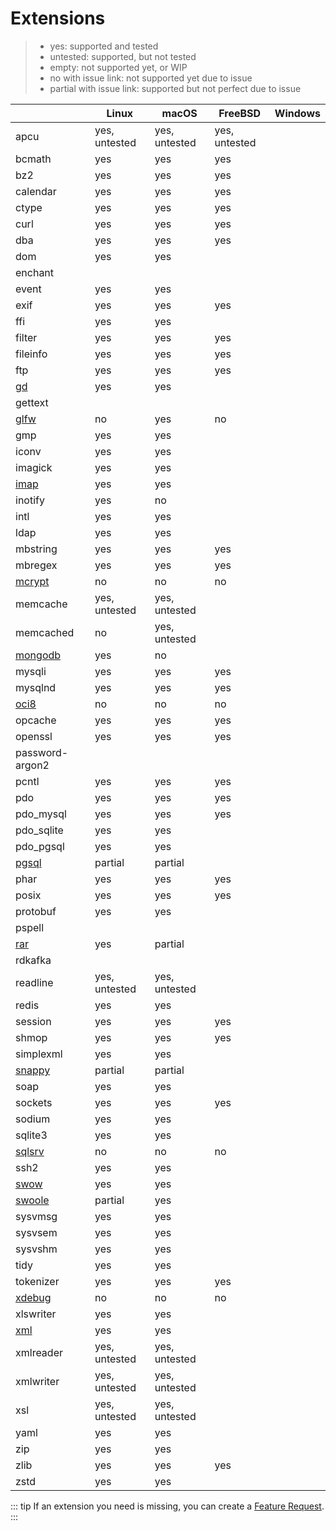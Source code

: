 # Extensions

> - yes: supported and tested
> - untested: supported, but not tested
> - empty: not supported yet, or WIP
> - no with issue link: not supported yet due to issue
> - partial with issue link: supported but not perfect due to issue

|                                      | Linux         | macOS         | FreeBSD       | Windows |
|--------------------------------------|---------------|---------------|---------------|---------|
| apcu                                 | yes, untested | yes, untested | yes, untested |         |
| bcmath                               | yes           | yes           | yes           |         |
| bz2                                  | yes           | yes           | yes           |         |
| calendar                             | yes           | yes           | yes           |         |
| ctype                                | yes           | yes           | yes           |         |
| curl                                 | yes           | yes           | yes           |         |
| dba                                  | yes           | yes           | yes           |         | 
| dom                                  | yes           | yes           |               |         |
| enchant                              |               |               |               |         |
| event                                | yes           | yes           |               |         |
| exif                                 | yes           | yes           | yes           |         |
| ffi                                  | yes           | yes           |               |         |
| filter                               | yes           | yes           | yes           |         |
| fileinfo                             | yes           | yes           | yes           |         |
| ftp                                  | yes           | yes           | yes           |         |
| [gd](./extension-notes#gd)           | yes           | yes           |               |         |
| gettext                              |               |               |               |         |
| [glfw](./extension-notes#glfw)       | no            | yes           | no            |         |
| gmp                                  | yes           | yes           |               |         |
| iconv                                | yes           | yes           |               |         |
| imagick                              | yes           | yes           |               |         |
| [imap](./extension-notes#imap)       | yes           | yes           |               |         |
| inotify                              | yes           | no            |               |         |
| intl                                 | yes           | yes           |               |         |
| ldap                                 | yes           | yes           |               |         |
| mbstring                             | yes           | yes           | yes           |         |
| mbregex                              | yes           | yes           | yes           |         |
| [mcrypt](./extension-notes#mcrypt)   | no            | no            | no            |         |
| memcache                             | yes, untested | yes, untested |               |         |
| memcached                            | no            | yes, untested |               |         |
| [mongodb](./extension-notes#mongodb) | yes           | no            |               |         |
| mysqli                               | yes           | yes           | yes           |         |
| mysqlnd                              | yes           | yes           | yes           |         |
| [oci8](./extension-notes#oci8)       | no            | no            | no            |         |
| opcache                              | yes           | yes           | yes           |         |
| openssl                              | yes           | yes           | yes           |         |
| password-argon2                      |               |               |               |         |
| pcntl                                | yes           | yes           | yes           |         |
| pdo                                  | yes           | yes           | yes           |         |
| pdo_mysql                            | yes           | yes           | yes           |         |
| pdo_sqlite                           | yes           | yes           |               |         |
| pdo_pgsql                            | yes           | yes           |               |         |
| [pgsql](./extension-notes#pgsql)     | partial       | partial       |               |         |
| phar                                 | yes           | yes           | yes           |         |
| posix                                | yes           | yes           | yes           |         |
| protobuf                             | yes           | yes           |               |         |
| pspell                               |               |               |               |         |
| [rar](./extension-notes#rar)         | yes           | partial       |               |         |
| rdkafka                              |               |               |               |         |
| readline                             | yes, untested | yes, untested |               |         |
| redis                                | yes           | yes           |               |         |
| session                              | yes           | yes           | yes           |         |
| shmop                                | yes           | yes           | yes           |         |
| simplexml                            | yes           | yes           |               |         |
| [snappy](./extension-notes#snappy)   | partial       | partial       |               |         |
| soap                                 | yes           | yes           |               |         |
| sockets                              | yes           | yes           | yes           |         |
| sodium                               | yes           | yes           |               |         |
| sqlite3                              | yes           | yes           |               |         |
| [sqlsrv](./extension-notes#sqlsrv)   | no            | no            | no            |         |
| ssh2                                 | yes           | yes           |               |         |
| [swow](./extension-notes#swow)       | yes           | yes           |               |         |
| [swoole](./extension-notes#swoole)   | partial       | yes           |               |         |
| sysvmsg                              | yes           | yes           |               |         |
| sysvsem                              | yes           | yes           |               |         |
| sysvshm                              | yes           | yes           |               |         |
| tidy                                 | yes           | yes           |               |         |
| tokenizer                            | yes           | yes           | yes           |         |
| [xdebug](./extension-notes#xdebug)   | no            | no            | no            |         |
| xlswriter                            | yes           | yes           |               |         |
| [xml](./extension-notes#xml)         | yes           | yes           |               |         |
| xmlreader                            | yes, untested | yes, untested |               |         |
| xmlwriter                            | yes, untested | yes, untested |               |         |
| xsl                                  | yes, untested | yes, untested |               |         |
| yaml                                 | yes           | yes           |               |         |
| zip                                  | yes           | yes           |               |         |
| zlib                                 | yes           | yes           | yes           |         |
| zstd                                 | yes           | yes           |               |         |

::: tip
If an extension you need is missing, you can create a [Feature Request](https://github.com/crazywhalecc/static-php-cli/issues).
:::
